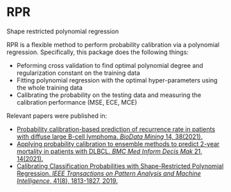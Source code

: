 # RPR
Shape restricted polynomial regression

RPR is a flexible method to perform probability calibration via a polynomial regression. Specifically, this package does the following things:
- Peforming cross validation to find optimal polynomial degree and regularization constant on the training data
- Fitting polynomial regression with the optimal hyper-parameters using the whole training data
- Calibrating the probability on the testing data and measuring the calibration performance (MSE, ECE, MCE)

Relevant papers were published in:
- [Probability calibration-based prediction of recurrence rate in patients with diffuse large B-cell lymphoma. *BioData Mining* 14, 38(2021).](https://biodatamining.biomedcentral.com/articles/10.1186/s13040-021-00272-9)
- [Applying probability calibration to ensemble methods to predict 2-year mortality in patients with DLBCL. *BMC Med Inform Decis Mak* 21, 14(2021).](https://bmcmedinformdecismak.biomedcentral.com/articles/10.1186/s12911-020-01354-0)
- [Calibrating Classification Probabilities with Shape-Restricted Polynomial Regression. *IEEE Transactions on Pattern Analysis and Machine Intelligence*, 41(8), 1813-1827, 2019.](https://ieeexplore.ieee.org/document/8627976)
